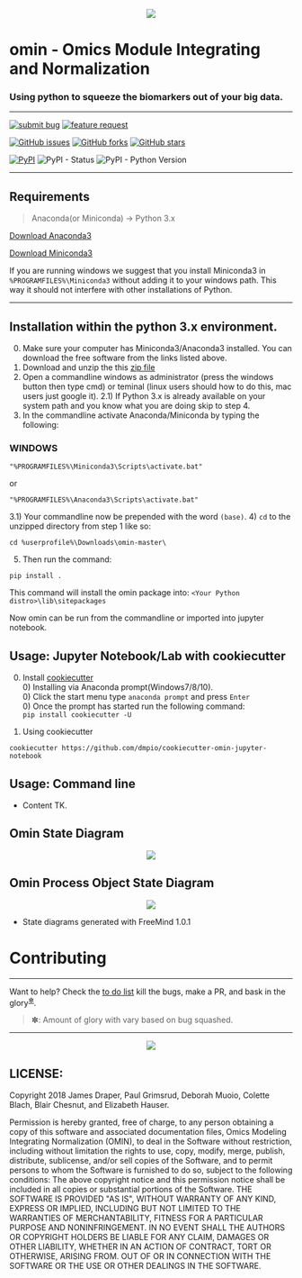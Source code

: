 
<!-- ![logo](https://github.com/dmpio/omin/blob/master/images/omin_lil_horns_logo.png) -->


<p align="center">
  <img src="images/omin_lil_horns_logo_reworked_501px_194px.png" >
</p>

<!--
<center>![logo](images/omin_lil_horns_logo_reworked_501px_194px.png)</center>
-->

# omin - Omics Module Integrating and Normalization
### Using python to squeeze the biomarkers out of your big data.
---
[![submit bug](https://img.shields.io/badge/project%20issues-submit%20bug-red.svg)](https://github.com/dmpio/omin/issues/new?template=issue_template.md&labels=BUG&title=BUG%20:)
[![feature request](https://img.shields.io/badge/project%20issues-submit%20feature%20request-blue.svg)](https://github.com/dmpio/omin/issues/new?template=issue_template.md&labels=FEATURE%20REQUEST&title=FEATURE%20REQUEST%20:)

[![GitHub issues](https://img.shields.io/github/issues/dmpio/omin.svg)](https://github.com/dmpio/omin/issues)
[![GitHub forks](https://img.shields.io/github/forks/dmpio/omin.svg)](https://github.com/dmpio/omin/network)
[![GitHub stars](https://img.shields.io/github/stars/dmpio/omin.svg)](https://github.com/dmpio/omin/stargazers)

[![PyPI](https://img.shields.io/pypi/v/omin.svg)](https://pypi.org/project/omin/)
![PyPI - Status](https://img.shields.io/pypi/status/omin.svg)
![PyPI - Python Version](https://img.shields.io/pypi/pyversions/Django.svg)

---
## Requirements

> Anaconda(or Miniconda) -> Python 3.x

[Download Anaconda3](https://docs.anaconda.com/anaconda/install/)

[Download Miniconda3](https://conda.io/miniconda.html)

If you are running windows we suggest that you install Miniconda3 in `%PROGRAMFILES%\Miniconda3` without adding it to your windows path. This way it should not interfere with other installations of Python.


---

## Installation within the python 3.x environment.
0) Make sure your computer has Miniconda3/Anaconda3 installed. You can download the free software from the links listed above.
1) Download and unzip the this [zip file](https://github.com/dmpio/omin/archive/master.zip)
2) Open a commandline windows as administrator (press the windows button then type cmd) or teminal (linux users should how to do this, mac users just google it).
2.1) If Python 3.x is already available on your system path and you know what you are doing skip to step 4.
3)  In the commandline activate Anaconda/Miniconda by typing the following:
### WINDOWS
```
"%PROGRAMFILES%\Miniconda3\Scripts\activate.bat"
```
or
```
"%PROGRAMFILES%\Anaconda3\Scripts\activate.bat"
```
3.1) Your commandline now be prepended with the word `(base)`.
4) `cd` to the unzipped directory from step 1 like so:
```
cd %userprofile%\Downloads\omin-master\
```
5) Then run the command:

```
pip install .
```
This command will install the omin package into: `<Your Python distro>\lib\sitepackages`

Now omin can be run from the commandline or imported into jupyter notebook.

## Usage: Jupyter Notebook/Lab with cookiecutter

0) Install [cookiecutter](https://github.com/audreyr/cookiecutter)   
    0) Installing via Anaconda prompt(Windows7/8/10).    
        0) Click the start menu type `anaconda prompt` and press `Enter`    
        0) Once the prompt has started run the following command:    
            `pip install cookiecutter -U`

1) Using cookiecutter

```
cookiecutter https://github.com/dmpio/cookiecutter-omin-jupyter-notebook
```

## Usage: Command line

- Content TK.

## Omin State Diagram

<p align="center"><img src="/images/omin_state_diagram.svg" ></p>

## Omin Process Object State Diagram

<p align="center">
  <img src="/images/omin_state_diagram_process_intstance.svg" >
</p>

- State diagrams generated with FreeMind 1.0.1

# Contributing
---
Want to help? Check the [to do list](TO_DO_LIST.md) kill the bugs, make a PR, and bask in the glory<sup>[&#10044;](#asterisk)</sup>.



> <a name="asterisk"> &#10044;</a>: Amount of glory with vary based on bug squashed.

---
<p align="center">
  <img src="images/duke_octocat_drawing_v1_.300px_292px.png">
</p>

## LICENSE:
Copyright 2018 James Draper, Paul Grimsrud, Deborah Muoio, Colette Blach, Blair Chesnut, and Elizabeth Hauser.

Permission is hereby granted, free of charge, to any person obtaining a copy of
this software and associated documentation files, Omics Modeling Integrating
Normalization (OMIN), to deal in the Software without restriction, including
without limitation the rights to use, copy, modify, merge, publish, distribute,
sublicense, and/or sell copies of the Software, and to permit persons to whom
the Software is furnished to do so, subject to the following conditions:
The above copyright notice and this permission notice shall be included in all
copies or substantial portions of the Software.
THE SOFTWARE IS PROVIDED "AS IS", WITHOUT WARRANTY OF ANY KIND, EXPRESS OR
IMPLIED, INCLUDING BUT NOT LIMITED TO THE WARRANTIES OF MERCHANTABILITY,
FITNESS FOR A PARTICULAR PURPOSE AND NONINFRINGEMENT. IN NO EVENT SHALL
THE AUTHORS OR COPYRIGHT HOLDERS BE LIABLE FOR ANY CLAIM, DAMAGES OR OTHER
LIABILITY, WHETHER IN AN ACTION OF CONTRACT, TORT OR OTHERWISE, ARISING FROM.
OUT OF OR IN CONNECTION WITH THE SOFTWARE OR THE USE OR OTHER DEALINGS IN THE
SOFTWARE.
